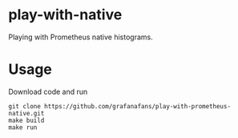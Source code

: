 # play-with-native

Playing with Prometheus native histograms.

# Usage

Download code and run

```
git clone https://github.com/grafanafans/play-with-prometheus-native.git
make build 
make run
```